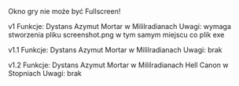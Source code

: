 Okno gry nie może być Fullscreen!

v1
Funkcje:
Dystans
Azymut
Mortar w Mililradianach
Uwagi:
wymaga stworzenia pliku screenshot.png w tym samym miejscu co plik exe

v1.1
Funkcje:
Dystans
Azymut
Mortar w Mililradianach
Uwagi:
brak

v1.2
Funkcje:
Dystans
Azymut
Mortar w Mililradianach
Hell Canon w Stopniach
Uwagi:
brak
